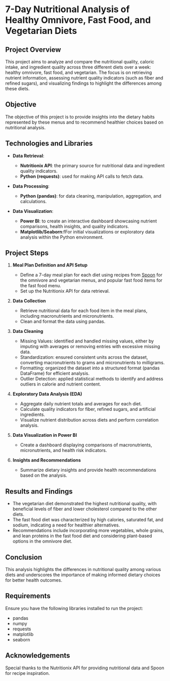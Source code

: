 # 7-Day Nutritional Analysis of Healthy Omnivore, Fast Food, and Vegetarian Diets

## Project Overview
This project aims to analyze and compare the nutritional quality, caloric intake, and ingredient quality across three different diets over a week: healthy omnivore, fast food, and vegetarian. The focus is on retrieving nutrient information, assessing nutrient quality indicators (such as fiber and refined sugars), and visualizing findings to highlight the differences among these diets.

## Objective
The objective of this project is to provide insights into the dietary habits represented by these menus and to recommend healthier choices based on nutritional analysis.

## Technologies and Libraries
- **Data Retrieval**:
  - **Nutritionix API**: the primary source for nutritional data and ingredient quality indicators.
  - **Python (requests)**: used for making API calls to fetch data.
  
- **Data Processing**:
  - **Python (pandas)**: for data cleaning, manipulation, aggregation, and calculations.
  
- **Data Visualization**:
  - **Power BI**: to create an interactive dashboard showcasing nutrient comparisons, health insights, and quality indicators.
  - **Matplotlib/Seaborn**:fFor initial visualizations or exploratory data analysis within the Python environment.

## Project Steps
1. **Meal Plan Definition and API Setup**
   - Define a 7-day meal plan for each diet using recipes from [Spoon](https://spoon.com.ua/en) for the omnivore and vegetarian menus, and popular fast food items for the fast food menu.
   - Set up the Nutritionix API for data retrieval.

2. **Data Collection**
   - Retrieve nutritional data for each food item in the meal plans, including macronutrients and micronutrients.
   - Clean and format the data using pandas.

3. **Data Cleaning**
   - Missing Values: identified and handled missing values, either by imputing with averages or removing entries with excessive missing data.
   - Standardization: ensured consistent units across the dataset, converting macronutrients to grams and micronutrients to milligrams.
   - Formatting: organized the dataset into a structured format (pandas DataFrame) for efficient analysis.
   - Outlier Detection: applied statistical methods to identify and address outliers in calorie and nutrient content.

4. **Exploratory Data Analysis (EDA)**
   - Aggregate daily nutrient totals and averages for each diet.
   - Calculate quality indicators for fiber, refined sugars, and artificial ingredients.
   - Visualize nutrient distribution across diets and perform correlation analysis.

5. **Data Visualization in Power BI**
   - Create a dashboard displaying comparisons of macronutrients, micronutrients, and health risk indicators.

6. **Insights and Recommendations**
   - Summarize dietary insights and provide health recommendations based on the analysis.

## Results and Findings
- The vegetarian diet demonstrated the highest nutritional quality, with beneficial levels of fiber and lower cholesterol compared to the other diets.
- The fast food diet was characterized by high calories, saturated fat, and sodium, indicating a need for healthier alternatives.
- Recommendations include incorporating more vegetables, whole grains, and lean proteins in the fast food diet and considering plant-based options in the omnivore diet.

## Conclusion
This analysis highlights the differences in nutritional quality among various diets and underscores the importance of making informed dietary choices for better health outcomes.

## Requirements
Ensure you have the following libraries installed to run the project:
- pandas
- numpy
- requests
- matplotlib
- seaborn

## Acknowledgements
Special thanks to the Nutritionix API for providing nutritional data and Spoon for recipe inspiration.


